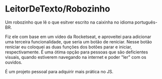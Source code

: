 # LeitorDeTexto/Robozinho
Um robozinho que lê o que esitver escrito na caixinha no idioma português-BR.

Fiz ele com base em um vídeo da Rocketseat, e aproveitei para adicionar uma terceira funcionalidade, que seria um botão de reniciar.
Nesse botão reniciar eu coloquei as duas funções dos botões parar e iniciar, respectivamente.
É uma ótima opção para pessoas que são deficientes visuais, quando estiverem navegando na internet e poder "ler" com os ouvidos.

É um projeto pessoal para adquirir mais prática no JS.  
